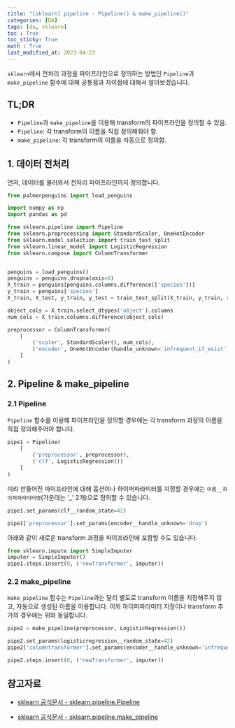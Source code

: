 ```yaml
---
title: "[sklearn] pipeline - Pipeline() & make_pipeline()"
categories: [DA]
tags: [da, sklearn]
toc : True
toc_sticky: True
math : True
last_modified_at: 2023-04-23
---
```


`sklearn`에서 전처리 과정을 파이프라인으로 정의하는 방법인 `Pipeline`과 `make_pipeline` 함수에 대해 공통점과 차이점에 대해서 알아보겠습니다.


## TL;DR
* `Pipeline`과 `make_pipeline`을 이용해 transform의 파이프라인을 정의할 수 있음.
* `Pipeline`: 각 transform의 이름을 직접 정의해줘야 함.
* `make_pipeline`: 각 transform의 이름을 자동으로 정의함.


## 1. 데이터 전처리

먼저, 데이터를 불러와서 전처리 파이프라인까지 정의합니다. 

```py
from palmerpenguins import load_penguins

import numpy as np
import pandas as pd

from sklearn.pipeline import Pipeline
from sklearn.preprocessing import StandardScaler, OneHotEncoder
from sklearn.model_selection import train_test_split
from sklearn.linear_model import LogisticRegression
from sklearn.compose import ColumnTransformer


penguins = load_penguins()
penguins = penguins.dropna(axis=0)
X_train = penguins[penguins.columns.difference(['species'])]
y_train = penguins['species']
X_train, X_test, y_train, y_test = train_test_split(X_train, y_train, random_state=42, test_size=0.4)

object_cols = X_train.select_dtypes('object').columns
num_cols = X_train.columns.difference(object_cols)

preprocessor = ColumnTransformer(
    [
        ('scaler', StandardScaler(), num_cols),
        ('encoder', OneHotEncoder(handle_unknown='infrequent_if_exist'), object_cols),
    ]
)
```

## 2. Pipeline & make_pipeline

### 2.1 Pipeline
`Pipeline` 함수를 이용해 파이프라인을 정의할 경우에는 각 transform 과정의 이름을 직접 정의해주어야 합니다. 
```py
pipe1 = Pipeline(
    [
        ('preprocessor', preprocessor),
        ('clf', LogisticRegression())
    ]
)
```

미리 만들어진 파이프라인에 대해 옵션이나 하이퍼파라미터를 지정할 경우에는 `이름__하이퍼파라미터명`(가운데는 '_' 2개)으로 정의할 수 있습니다.
```py
pipe1.set_params(clf__random_state=42)

pipe1['preprocessor'].set_params(encoder__handle_unknown='drop')
```

아래와 같이 새로운 transform 과정을 파이프라인에 포함할 수도 있습니다.
```py
from sklearn.impute import SimpleImputer
imputer = SimpleImputer()
pipe1.steps.insert(0, ('newTransformer', imputer))
```


### 2.2 make_pipeline
`make_pipeline` 함수는 `Pipeline`과는 달리 별도로 transform 이름을 지정해주지 않고, 자동으로 생성된 이름을 이용합니다. 이외 하이퍼파라미터 지정이나 transform 추가의 경우에는 위와 동일합니다.

```py
pipe2 = make_pipeline(preprocessor, LogisticRegression())

pipe2.set_params(logisticregression__random_state=42)
pipe2['columntransformer'].set_params(encoder__handle_unknown='infrequent_if_exist')

pipe2.steps.insert(0, ('newTransformer', imputer))
```



## 참고자료

- [sklearn 공식문서 - sklearn.pipeline.Pipeline](https://scikit-learn.org/stable/modules/generated/sklearn.pipeline.Pipeline.html)

- [sklearn 공식문서 - sklearn.pipeline.make_pipeline](https://scikit-learn.org/stable/modules/generated/sklearn.pipeline.make_pipeline.html#sklearn.pipeline.make_pipeline)

